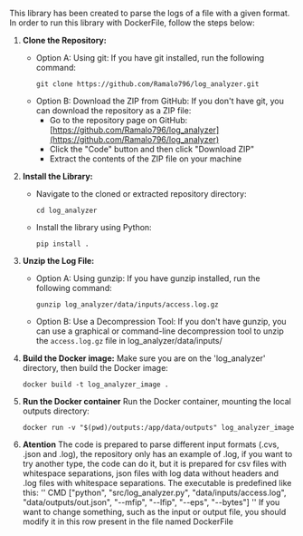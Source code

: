 This library has been created to parse the logs of a file with a given format. In order to run this library with DockerFile, follow the steps below:

1. **Clone the Repository:**
   - Option A: Using git:
     If you have git installed, run the following command:
     ```
     git clone https://github.com/Ramalo796/log_analyzer.git
     ```
   - Option B: Download the ZIP from GitHub:
   	If you don't have git, you can download the repository as a ZIP file:
		- Go to the repository page on GitHub: [https://github.com/Ramalo796/log_analyzer](https://github.com/Ramalo796/log_analyzer)
		- Click the "Code" button and then click "Download ZIP"
		- Extract the contents of the ZIP file on your machine


2. **Install the Library:**
   - Navigate to the cloned or extracted repository directory:
     ```
     cd log_analyzer
     ```
   - Install the library using Python:
     ```
     pip install .
     ```

3. **Unzip the Log File:**
   - Option A: Using gunzip:
     If you have gunzip installed, run the following command:
     ```
     gunzip log_analyzer/data/inputs/access.log.gz
     ```
   - Option B: Use a Decompression Tool:
     If you don't have gunzip, you can use a graphical or command-line decompression tool to unzip the `access.log.gz` file in log_analyzer/data/inputs/

4. **Build the Docker image:**
   Make sure you are on the 'log_analyzer' directory, then build the Docker image:
   ```
   docker build -t log_analyzer_image .
   ```
5. **Run the Docker container**
   Run the Docker container, mounting the local outputs directory:
   ```
   docker run -v "$(pwd)/outputs:/app/data/outputs" log_analyzer_image
   ```

6. **Atention**
The code is prepared to parse different input formats (.cvs, .json and .log), the repository only has an example of .log, if you want to try another type, the code can do it, but it is prepared for csv files with whitespace separations, json files with log data without headers and .log files with whitespace separations.
The executable is predefined like this:
''
CMD ["python", "src/log_analyzer.py", "data/inputs/access.log", "data/outputs/out.json", "--mfip", "--lfip", "--eps", "--bytes"]
''
If you want to change something, such as the input or output file, you should modify it in this row present in the file named DockerFile
  
